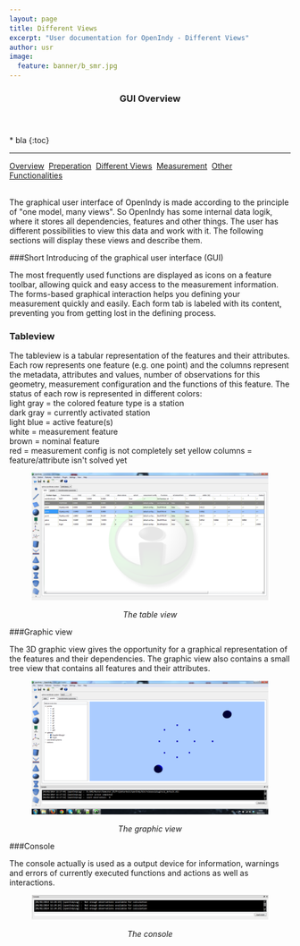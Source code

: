 ```yaml
---
layout: page
title: Different Views
excerpt: "User documentation for OpenIndy - Different Views"
author: usr
image:
  feature: banner/b_smr.jpg
---
```


<section id="table-of-contents" class="toc">
  <header>
    <h3>GUI Overview</h3>
  </header>
<div id="drawer" markdown="1">
* bla
{:toc} 

</div>
</section><!-- /#table-of-contents -->

---

<a href="/documentation/docu-usr.html" class="btn">Overview</a>&nbsp;&nbsp;<a href="/documentation/docu-usr/preperation.html" class="btn">Preperation</a>&nbsp;&nbsp;<a href="/documentation/docu-usr/views.html" class="btn btn-success">Different Views</a>&nbsp;&nbsp;<a href="/documentation/docu-usr/measurement.html" class="btn">Measurement</a>&nbsp;&nbsp;<a href="/documentation/docu-usr/functionalities.html" class="btn">Other Functionalities</a>&nbsp;&nbsp;

<br>
The graphical user interface of OpenIndy is made according to the principle of "one model, many views". So OpenIndy has some internal data logik, where it stores all dependencies, features and other things. The user has different possibilities to view this data and work with it. The following sections will display these views and describe them.

###Short Introducing of the graphical user interface (GUI)

The most frequently used functions are displayed as icons on a feature toolbar, allowing quick and easy access to the measurement information.
The forms-based graphical interaction helps you defining your measurement quickly and easily. 
Each form tab is labeled with its content, preventing you from getting lost in the defining process.


### Tableview

The tableview is a tabular representation of the features and their attributes. Each row represents one feature (e.g. one point) and the columns represent the metadata, attributes and values, number of observations for this geometry, measurement configuration and the functions of this feature.
The status of each row is represented in different colors:<br>
light gray = the colored feature type is a station<br>
dark gray = currently activated station<br>
light blue = active feature(s)<br>
white = measurement feature<br>
brown = nominal feature<br>
red = measurement config is not completely set
yellow columns = feature/attribute isn't solved yet<br>



<figure>
	<a href="/documentation/images/dev/tableview.png"><img src="/documentation/images/dev/tableview.png"></a>
	<p align="middle"><i>The table view</i></p>
</figure>


###Graphic view

The 3D graphic view gives the opportunity for a graphical representation of the features and their dependencies. The graphic view also contains a small tree view that contains all features and their attributes.
<figure>
	<a href="/documentation/images/dev/graphicView.png"><img src="/documentation/images/dev/graphicView.png"></a>
	<p align="middle"><i>The graphic view</i></p>
</figure>

###Console

The console actually is used as a output device for information, warnings and errors of currently executed functions and actions as well as interactions.
<figure>
	<a href="/documentation/images/dev/console.png"><img src="/documentation/images/dev/console.png"></a>
	<p align="middle"><i>The console</i></p>
</figure>

